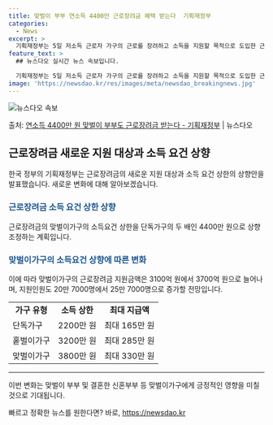 ```yaml
---
title: 맞벌이 부부 연소득 4400만 근로장려금 혜택 받는다  기획재정부
categories:
  - News
excerpt: >
  기획재정부는 5일 저소득 근로자 가구의 근로를 장려하고 소득을 지원할 목적으로 도입한 근로장려금의 맞벌이가구…
feature_text: >
  ## 뉴스다오 실시간 뉴스 속보입니다.

  기획재정부는 5일 저소득 근로자 가구의 근로를 장려하고 소득을 지원할 목적으로 도입한 근로장려금의 맞벌이가구…
image: 'https://newsdao.kr/res/images/meta/newsdao_breakingnews.jpg'
---
```


![뉴스다오 속보](https://newsdao.kr/res/images/meta/newsdao_breakingnews.jpg)

<p>출처: <a href="https://newsdao.kr/3518" rel="dofollow">연소득 4400만 원 맞벌이 부부도 근로장려금 받는다 - 기획재정부</a> | 뉴스다오</p>

<h2 data-ke-size="size26">근로장려금 새로운 지원 대상과 소득 요건 상향</h2>
<p data-ke-size="size16">한국 정부의 기획재정부는 근로장려금의 새로운 지원 대상과 소득 요건 상한의 상향안을 발표했습니다. 새로운 변화에 대해 알아보겠습니다.</p>

<h3><b><span style="color: #1a5490;">근로장려금 소득 요건 상한 상향</span></b></h3>
<p data-ke-size="size16">근로장려금의 맞벌이가구의 소득요건 상한을 단독가구의 두 배인 4400만 원으로 상향 조정하는 계획입니다.</p>

<h3><b><span style="color: #1a5490;">맞벌이가구의 소득요건 상향에 따른 변화</span></b></h3>
<p data-ke-size="size16">이에 따라 맞벌이가구의 근로장려금 지원금액은 3100억 원에서 3700억 원으로 늘어나며, 지원인원도 20만 7000명에서 25만 7000명으로 증가할 전망입니다.</p>

<table>
	<tbody>
		<tr>
			<td style="text-align: center; height: 17px;"><b>가구 유형</b></td>
			<td style="text-align: center; height: 17px;"><b>소득 상한</b></td>
			<td style="text-align: center; height: 17px;"><b>최대 지급액</b></td>
		</tr>
		<tr>
			<td style="text-align: left;">단독가구</td>
			<td style="text-align: center;">2200만 원</td>
			<td style="text-align: center;">최대 165만 원</td>
		</tr>
		<tr>
			<td style="text-align: left;">홑벌이가구</td>
			<td style="text-align: center;">3200만 원</td>
			<td style="text-align: center;">최대 285만 원</td>
		</tr>
		<tr>
			<td style="text-align: left;">맞벌이가구</td>
			<td style="text-align: center;">3800만 원</td>
			<td style="text-align: center;">최대 330만 원</td>
		</tr>
	</tbody>
</table>

<hr data-ke-size="size16">

<p data-ke-size="size16">이번 변화는 맞벌이 부부 및 결혼한 신혼부부 등 맞벌이가구에게 긍정적인 영향을 미칠 것으로 기대됩니다.</p> 

빠르고 정확한 뉴스를 원한다면? 바로, <a href="https://newsdao.kr" rel="dofollow">https://newsdao.kr</a>


